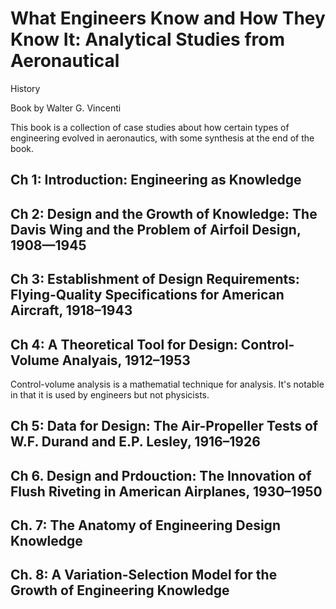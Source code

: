 # What Engineers Know and How They Know It: Analytical Studies from Aeronautical
History

Book by Walter G. Vincenti


This book is a collection of case studies about how certain types of
engineering evolved in aeronautics, with some synthesis at the end of the book.

## Ch 1: Introduction: Engineering as Knowledge

## Ch 2: Design and the Growth of Knowledge: The Davis Wing and the Problem of Airfoil Design, 1908—1945

## Ch 3: Establishment of Design Requirements: Flying-Quality Specifications for American Aircraft, 1918–1943

## Ch 4: A Theoretical Tool for Design:  Control-Volume Analyais, 1912–1953

Control-volume analysis is a mathematial technique for analysis. It's notable in
that it is used by engineers but not physicists.

## Ch 5: Data for Design: The Air-Propeller Tests of W.F. Durand and E.P.  Lesley, 1916–1926

## Ch 6. Design and Prdouction: The Innovation of Flush Riveting in American Airplanes, 1930–1950

## Ch. 7: The Anatomy of Engineering Design Knowledge

## Ch. 8: A Variation-Selection Model for the Growth of Engineering Knowledge

